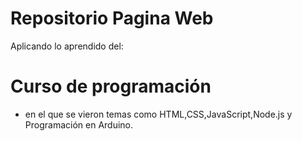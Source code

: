 # Repositorio Pagina Web 
Aplicando lo aprendido del:

# Curso de programación
  - en el que se vieron temas como HTML,CSS,JavaScript,Node.js y Programación en Arduino.
